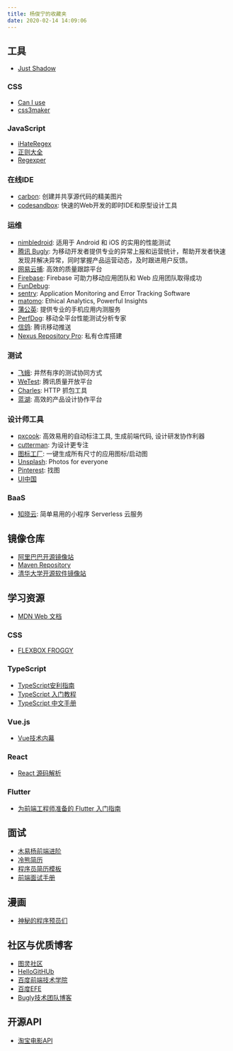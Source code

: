 ```yaml
---
title: 杨俊宁的收藏夹
date: 2020-02-14 14:09:06
---
```


## 工具

- [Just Shadow](https://www.justshadow.me/members/aff.php?aff=217)

### CSS

- [Can I use](https://caniuse.com/)
- [css3maker](https://www.css3maker.com/index.html)

### JavaScript

- [iHateRegex](https://ihateregex.io/)
- [正则大全](https://any86.github.io/any-rule/)
- [Regexper](https://regexper.com/)

### 在线IDE

- [carbon](https://carbon.now.sh/): 创建并共享源代码的精美图片
- [codesandbox](https://codesandbox.io/): 快速的Web开发的即时IDE和原型设计工具

### 运维

- [nimbledroid](https://nimbledroid.com/): 适用于 Android 和 iOS 的实用的性能测试
- [腾讯 Bugly](https://bugly.qq.com/v2/): 为移动开发者提供专业的异常上报和运营统计，帮助开发者快速发现并解决异常，同时掌握产品运营动态，及时跟进用户反馈。
- [网易云捕](http://crash.163yun.com/): 高效的质量跟踪平台
- [Firebase](https://firebase.google.com/?hl=zh-cn): Firebase 可助力移动应用团队和 Web 应用团队取得成功
- [FunDebug](https://www.fundebug.com/):
- [sentry](https://sentry.io/): Application Monitoring and Error Tracking Software
- [matomo](https://matomo.org/): Ethical Analytics, Powerful Insights
- [蒲公英](https://www.pgyer.com/): 提供专业的手机应用内测服务
- [PerfDog](https://perfdog.qq.com/): 移动全平台性能测试分析专家
- [信鸽](https://xg.qq.com/): 腾讯移动推送
- [Nexus Repository Pro](https://www.sonatype.com/product-nexus-repository): 私有仓库搭建

### 测试

- [飞蛾](https://feie.work/): 井然有序的测试协同方式
- [WeTest](https://wetest.qq.com/): 腾讯质量开放平台
- [Charles](https://www.charlesproxy.com/): HTTP 抓包工具
- [蓝湖](https://lanhuapp.com/): 高效的产品设计协作平台

### 设计师工具

- [pxcook](https://fancynode.com.cn/pxcook): 高效易用的自动标注工具, 生成前端代码, 设计研发协作利器
- [cutterman](https://www.cutterman.cn/zh): 为设计更专注
- [图标工厂](https://icon.wuruihong.com/): 一键生成所有尺寸的应用图标/启动图
- [Unsplash](https://unsplash.com/): Photos for everyone
- [Pinterest](https://www.pinterest.jp/): 找图
- [UI中国](http://www.ui.cn/)

### BaaS

- [知晓云](https://cloud.minapp.com/): 简单易用的小程序 Serverless 云服务

## 镜像仓库

- [阿里巴巴开源镜像站](https://developer.aliyun.com/mirror/)
- [Maven Repository](https://mvnrepository.com/)
- [清华大学开源软件镜像站](https://mirrors.tuna.tsinghua.edu.cn/)

## 学习资源

- [MDN Web 文档](https://developer.mozilla.org/zh-CN/)

### CSS

- [FLEXBOX FROGGY](http://flexboxfroggy.com/#zh-cn)

### TypeScript

- [TypeScript安利指南](https://bre.is/hbqrN6Q4)
- [TypeScript 入门教程](https://ts.xcatliu.com/)
- [TypeScript 中文手册](https://typescript.bootcss.com/)

### Vue.js

- [Vue技术内幕](http://hcysun.me/vue-design/zh/)

### React

- [React 源码解析](https://react.jokcy.me/)

### Flutter

- [为前端工程师准备的 Flutter 入门指南](https://bre.is/y3NrpkK4)

## 面试

- [木易杨前端进阶](https://muyiy.cn/)
- [冷熊简历](http://cv.ftqq.com/)
- [程序员简历模板](https://github.com/geekcompany/ResumeSample)
- [前端面试手册](https://bre.is/THbxnbf7)

## 漫画

- [神秘的程序预员们](https://code2048.com/)

## 社区与优质博客

- [图灵社区](https://www.ituring.com.cn/)
- [HelloGitHUb](https://hellogithub.com/)
- [百度前端技术学院](http://ife.baidu.com/)
- [百度EFE](https://efe.baidu.com/)
- [Bugly技术团队博客](https://buglydevteam.github.io/)

## 开源API

- [淘宝电影API](https://bre.is/jNrkYvB6)
